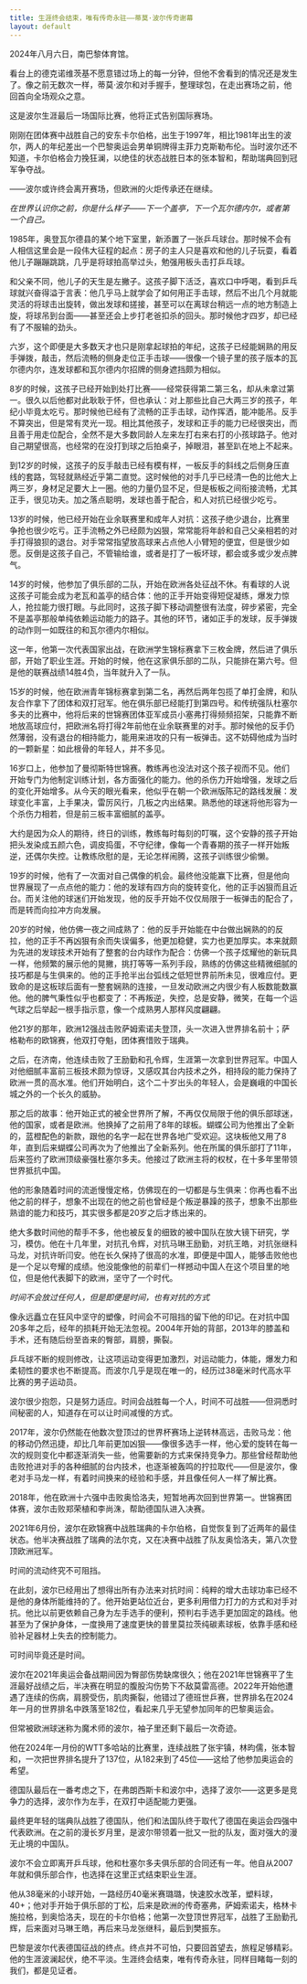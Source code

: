 ```yaml
---
title: 生涯终会结束，唯有传奇永驻——蒂莫·波尔传奇谢幕
layout: default
---
```


2024年八月六日，南巴黎体育馆。

看台上的德克诺维茨基不愿意错过场上的每一分钟，但他不舍看到的情况还是发生了。像之前无数次一样，蒂莫·波尔和对手握手，整理球包，在走出赛场之前，他回首向全场观众之意。

这是波尔生涯最后一场国际比赛，他将正式告别国际赛场。

刚刚在团体赛中战胜自己的安东卡尔伯格，出生于1997年，相比1981年出生的波尔，两人的年纪差出一个巴黎奥运会男单铜牌得主菲力克斯勒布伦。当时波尔还不知道，卡尔伯格会力挽狂澜，以绝佳的状态战胜日本的张本智和，帮助瑞典回到冠军争夺战。

——波尔或许终会离开赛场，但欧洲的火炬传承还在继续。

*在世界认识你之前，你是什么样子——下一个盖亭，下一个瓦尔德内尔，或者第一个自己。*

1985年，奥登瓦尔德县的某个地下室里，新添置了一张乒乓球台。那时候不会有人相信这里会是一段伟大征程的起点：房子的主人只是喜欢和他的儿子玩耍，看着他儿子蹦蹦跳跳，几乎是将球拍高举过头，勉强用板头击打乒乓球。

和父亲不同，他儿子的天生是左撇子。这孩子脚下活泛，喜欢口中呼喝，看到乒乓球就兴奋得溢于言表：他几乎马上就学会了如何用正手击球，然后不出几个月就能灵活的将球击出旋转，做出发球和搓接，甚至可以在离球台稍远一点的地方制造上旋，将球吊到台面——甚至还会上步打老爸扣杀的回头。那时候他才四岁，却已经有了不服输的劲头。

六岁，这个即便是大多数天才也只是刚拿起球拍的年纪，这孩子已经能娴熟的用反手弹拨，敲击，然后流畅的侧身走位正手击球——很像一个镜子里的孩子版本的瓦尔德内尔，连发球都和瓦尔德内尔招牌的侧身遮挡颇为相似。

8岁的时候，这孩子已经开始到处打比赛——经常获得第二第三名，却从未拿过第一。很久以后他都对此耿耿于怀，但也承认：对上那些比自己大两三岁的孩子，年纪小毕竟太吃亏。那时候他已经有了流畅的正手击球，动作挥洒，能冲能吊。反手不算突出，但是常有灵光一现。相比其他孩子，发球和正手的能力已经很突出，而且善于用走位配合，全然不是大多数同龄人左来左打右来右打的小孩球路子。他对自己期望很高，也经常的在没打到球之后拍桌子，掉眼泪，甚至趴在地上不起来。

到12岁的时候，这孩子的反手敲击已经有模有样，一板反手的斜线之后侧身压直线的套路，驾轻就熟经近乎第二直觉。这时候他的对手几乎已经清一色的比他大上两三岁，身材足足要大上一圈。他的力量仍显不足，但是板板之间衔接流畅，尤其正手，很见功夫。加之落点聪明，发球也善于配合，和人对抗已经很少吃亏。

13岁的时候，他已经开始在业余联赛里和成年人对抗：这孩子绝少退台，比赛里争抢也很少吃亏。正手流畅之外已经颇为凶狠，常常能将年龄和自己父亲相若的对手打得狼狈的退台。对手常常指望放高球来占点他人小臂短的便宜，但是很少如愿。反倒是这孩子自己，不管输给谁，或者是打了一板坏球，都会或多或少发点脾气。

14岁的时候，他参加了俱乐部的二队，开始在欧洲各处征战不休。有看球的人说这孩子可能会成为老瓦和盖亭的结合体：他的正手开始变得短促凝练，爆发力惊人，抢拉能力很打眼。与此同时，这孩子脚下移动调整很有法度，碎步紧密，完全不是盖亭那般单纯依赖运动能力的路子。其他的环节，诸如正手的发球，反手弹拨的动作则一如既往的和瓦尔德内尔相似。

这一年，他第一次代表国家出战，在欧洲学生锦标赛拿下三枚金牌，然后进了俱乐部，开始了职业生涯。开始的时候，他在这家俱乐部的二队，只能排在第六号。但是他的联赛战绩14胜4负，当年就升入了一队。

15岁的时候，他在欧洲青年锦标赛拿到第二名，再然后两年包揽了单打金牌，和队友合作拿下了团体和双打冠军。他在俱乐部已经能打到第四号。和传统强队杜塞尔多夫的比赛中，他将后来的世锦赛团体亚军成员小塞弗打得频频招架，只能靠不断地放高球应付，把欧洲名将打得2年前他在业余联赛里的对手。那时候他的反手仍然薄弱，没有退台的相持能力，能用来进攻的只有一板弹击。这不妨碍他成为当时的一颗新星：如此根骨的年轻人，并不多见。

16岁口上，他参加了曼彻斯特世锦赛。教练再也没法对这个孩子视而不见。他们开始专门为他制定训练计划，各方面强化的能力。他的杀伤力开始增强，发球之后的变化开始增多。从今天的眼光看来，他似乎在朝一个欧洲版陈玘的路线发展：发球变化丰富，上手果决，雷厉风行，几板之内出结果。熟悉他的球迷将他形容为一个杀伤力相若，但是前三板丰富细腻的盖亭。

大约是因为众人的期待，终日的训练，教练每时每刻的叮嘱，这个安静的孩子开始把头发染成五颜六色，调皮捣蛋，不守纪律，像每一个青春期的孩子一样开始叛逆，还偶尔失控。让教练欣慰的是，无论怎样闹腾，这孩子训练很少偷懒。

19岁的时候，他有了一次面对自己偶像的机会。最终他没能赢下比赛，但是他向世界展现了一点点他的能力：他的发球有四方向的旋转变化，他的正手凶狠而且近台。而关注他的球迷们开始发现，他的反手开始不仅仅局限于一板弹击的配合了，而是转而向拉冲方向发展。

20岁的时候，他仿佛一夜之间成熟了：他的反手开始能在中台做出娴熟的的反拉，他的正手不再凶狠有余而失误偏多，他更加稳健，实力也更加厚实。本来就颇为先进的发球技术开始有了整套的台内球作为配合：仿佛一个孩子炫耀他的新玩具一样，他频繁的展示他的晃撇，挑打等等一系列手段，熟练的仿佛这些精微细腻的技巧都是与生俱来的。他的正手抢半出台弧线之低短世界前所未见，很难应付。更致命的是这板球后面有一整套娴熟的连接，一旦发动欧洲之内很少有人板数能数赢他。他的脾气秉性似乎也都变了：不再叛逆，失控，总是安静，微笑，在每一个运气球之后举起一根手指示意，像一个成熟男人那样风度翩翩。

他21岁的那年，欧洲12强战击败萨姆索诺夫登顶，头一次进入世界排名前十；萨格勒布的欧锦赛，他双打夺魁，团体赛惜败于瑞典。

之后，在济南，他连续击败了王励勤和孔令辉，生涯第一次拿到世界冠军。中国人对他细腻丰富前三板技术颇为惊讶，又感叹其台内技术之外，相持段的能力保持了欧洲一贯的高水准。他们开始明白，这个二十岁出头的年轻人，会是巍峨的中国长城之外的一个长久的威胁。

那之后的故事：他开始正式的被全世界所了解，不再仅仅局限于他的俱乐部球迷，他的国家，或者是欧洲。他换掉了之前用了8年的球板。蝴蝶公司为他推出了全新的，蓝橙配色的新款，跟他的名字一起在世界各地广受欢迎。这块板他又用了8年，直到后来蝴蝶公司再次为了他推出了全新系列。他在所属的俱乐部打了11年，后来签约了欧洲顶级豪强杜塞尔多夫。他接过了欧洲主将的权杖，在十多年里带领世界抵抗中国。

他的形象随着时间的流逝慢慢定格，仿佛现在的一切都是与生俱来：你再也看不出他之前的样子，想象不出现在的他之前也曾经是个叛逆暴躁的孩子，想象不出那些熟谙的能力和技巧，其实很多都是20岁之后才练出来的。

绝大多数时间他的帮手不多，他也被反复的细致的被中国队在放大镜下研究，学习，模仿。他在十几年里，对抗孔令辉，对抗马琳王励勤，对抗王皓，对抗张继科马龙，对抗许昕闫安。他在长久保持了很高的水准，即便是中国人，能够击败他也是一个足以夸耀的成绩。他没能像他的前辈们一样撼动中国人在这个项目里的地位，但是他代表脚下的欧洲，坚守了一个时代。

*时间不会放过任何人，但是即便是时间，也有对抗的方式*

像永远矗立在狂风中坚守的塑像，时间会不可阻挡的留下他的印记。在对抗中国20多年之后，经年的损耗开始无法忽视。2004年开始的背部，2013年的膝盖和手术，还有随后纷至沓来的臀部，肩膀，撕裂。

乒乓球不断的规则修改，让这项运动变得更加激烈，对运动能力，体能，爆发力和柔韧性的要求也不断提高。而波尔几乎是现在唯一的，经历过38毫米时代高水平比赛的男子运动员。

波尔很少抱怨，只是努力适应。时间会战胜每一个人，时间不可战胜——但洞悉时间秘密的人，知道存在可以让时间减慢的方式。

2017年，波尔仍然能在他数次登顶过的世界杯赛场上逆转林高远，击败马龙：他的移动仍然迅捷，却比几年前更加凶狠——像很多选手一样，他心爱的旋转在每一次的规则变化中都逐渐消失一些，他需要新的方式来保持竞争力。那些曾经帮助他击败抢进对手的各种细腻的台内技术，也逐渐被轰鸣的拧拉取代——但是波尔，像老对手马龙一样，有着时间换来的经验和手感，并且像任何人一样了解比赛。

2018年，他在欧洲十六强中击败奥恰洛夫，短暂地再次回到世界第一。世锦赛团体赛，波尔击败郑荣植和李尚洙，帮助德国队进入决赛。

2021年6月份，波尔在欧锦赛中战胜瑞典的卡尔伯格，自觉恢复到了近两年的最佳状态。他半决赛战胜了瑞典的法尔克，又在决赛中战胜了队友奥恰洛夫，第八次登顶欧洲冠军。

时间的流动终究不可阻挡。

在此刻，波尔已经用出了想得出所有办法来对抗时间：纯粹的增大击球功率已经不是他的身体所能维持的了。他开始更站位近台，更多利用借力打力的方式和对手对抗。他比以前更依赖自己身为左手选手的便利，预判右手选手更加固定的路线。他甚至为了保护身体，一度换用了速度更快的普里莫拉茨纯碳素球板，依靠手感和经验补足器材上失去的控制能力。

可时间毕竟还是时间。

波尔在2021年奥运会备战期间因为臀部伤势缺席很久；他在2021年世锦赛平了生涯最好战绩之后，半决赛在明显的腹股沟伤势下不敌莫雷高德。2022年开始他遭遇了连续的伤病，肩膀受伤，肌肉撕裂，他错过了德班世乒赛，世界排名在2024年一月的世界排名中跌落至182位，看起来几乎无望参加同年的巴黎奥运会。

但常被欧洲球迷称为魔术师的波尔，袖子里还剩下最后一次奇迹。

他在2024年一月份的WTT多哈站的比赛里，连续战胜了张宇镇，林昀儒，张本智和，一次把世界排名提升了137位，从182来到了45位——这给了他参加奥运会的希望。

德国队最后在一番考虑之下，在弗朗西斯卡和波尔中，选择了波尔——这更多是竞争力的选择，波尔作为左手，在双打中适配能力更强。

最终更年轻的瑞典队战胜了德国队，他们和法国队终于取代了德国在奥运会四强中代表欧洲。在之前的漫长岁月里，是波尔带领着一批又一批的队友，面对强大的漫无止境的中国队。

波尔不会立即离开乒乓球，他和杜塞尔多夫俱乐部的合同还有一年。他自从2007年就和俱乐部合作，也选择在这里正式结束职业生涯。

他从38毫米的小球开始，一路经历40毫米赛璐璐，快速胶水改革，塑料球，40+；他对手开始于俱乐部的丁松，后来是欧洲的传奇塞弗，萨姆索诺夫，格林卡施拉格，到奥恰洛夫，现在的卡尔伯格；他第一次登顶世界冠军，战胜了王励勤孔辉，后来面对马琳王皓，再后来马龙张继科，最后到樊振东。

巴黎是波尔代表德国征战的终点。终点并不可怕，只要回首望去，旅程足够精彩。他的生涯波澜起伏，绝不平淡。生涯终会结束，唯有传奇永驻，同样目睹每一刻的我们，都是见证者。






